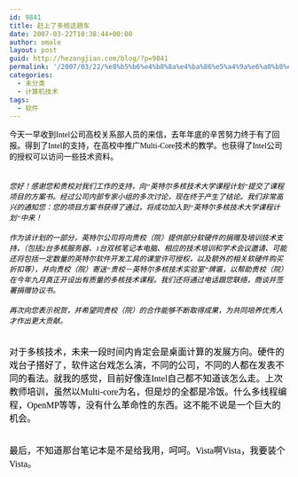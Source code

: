 ```yaml
---
id: 9841
title: 赶上了多核这趟车
date: 2007-03-22T10:38:44+00:00
author: omale
layout: post
guid: http://hezongjian.com/blog/?p=9841
permalink: '/2007/03/22/%e8%b5%b6%e4%b8%8a%e4%ba%86%e5%a4%9a%e6%a0%b8%e8%bf%99%e8%b6%9f%e8%bd%a6-2/'
categories:
  - 未分类
  - 计算机技术
tags:
  - 软件
---
```

<meta content="MSHTML 6.00.6000.16414" name=GENERATOR>

<body leftMargin=3 topMargin=2>

<div>
  <div>
  </div>
  
  <div>
    <font face=宋体 color=black><span>今天一早收到Intel公司高校关系部人员的来信，去年年底的辛苦努力终于有了回报。得到了Intel的支持，在高校中推广Multi-Core技术的教学。也获得了Intel公司的授权可以访问一些技术资料。</span></font>
  </div>
  
  <div>
    &nbsp;
  </div>
  
  <div>
    &nbsp;
  </div>
  
  <div>
    <em><font face=宋体 color=black size=2><span>您好！感谢您和贵校对我们工作的支持，向</span></font><font face=Tahoma color=black size=2><span lang=EN-US>“</span></font><font face=宋体 color=black size=2><span>英特尔多核技术大学课程计划</span></font><font face=Tahoma color=black size=2><span lang=EN-US>”</span></font><font face=宋体 color=black size=2><span>提交了课程项目的方案书。经过公司内部专家小组的多次讨论<wbr>，现在终于产生了结论。我们非常高兴的通知您：您的项目方案书获得<wbr>了通过，将成功加入到</span></font><font face=Tahoma color=black size=2><span lang=EN-US>“</span></font><font face=宋体 color=black size=2><span>英特尔多核技术大学课程计划</span></font><font face=Tahoma color=black size=2><span lang=EN-US>”</span></font><font face=宋体 color=black size=2><span>中来！</span></font></em>
  </div>
  
  <div>
    &nbsp;
  </div>
  
  <div>
    <em><font face=宋体 color=black size=2><span>作为该计划的一部分，英特尔公司将向贵校（院）提供部分软硬件的捐<wbr>赠及培训技术支持，（包括</span></font><font face=Tahoma color=black size=2><span lang=EN-US>2</span></font><font face=宋体 color=black size=2><span>台多核服务器、</span></font><font face=Tahoma color=black size=2><span lang=EN-US>1</span></font><font face=宋体 color=black size=2><span>台双核笔记本电脑、相应的技术培训和学术会议邀请<wbr>、可能还将包括一定数量的英特尔软件开发工具的课堂许可授权<wbr>，以及额外的相关软硬件购买折扣等），并向贵校（院）寄送</span></font><font face=Tahoma color=black size=2><span lang=EN-US>“</span></font><font face=宋体 color=black size=2><span>贵校－英特尔多核技术实验室</span></font><font face=Tahoma color=black size=2><span lang=EN-US>”</span></font><font face=宋体 color=black size=2><span>牌匾，以帮助贵校（院）在今年九月真正开设出有质量的多核技术课程<wbr>。我们还将通过电话跟您联络，商谈并签署捐赠协议书。</span></font></em>
  </div>
  
  <div>
    &nbsp;
  </div>
  
  <div>
    <em><font face=宋体 color=black size=2><span>再次向您表示祝贺，并希望同贵校（院）的合作能够不断取得成果<wbr>，为共同培养优秀人才作出更大贡献。</span></font></em>
  </div>
  
  <div>
    &nbsp;
  </div>
  
  <div>
    &nbsp;
  </div>
  
  <div>
    <font face=宋体 color=black size=3><span lang=EN-US>对于多核技术，未来一段时间内肯定会是桌面计算的发展方向。硬件的戏台子搭好了，软件这台戏怎么演，不同的公司，不同的人都在发表不同的看法。就我的感觉，目前好像连Intel自己都不知道该怎么走。上次教师培训，虽然以Multi-core为名，但是炒的全都是冷饭。什么多线程编程，OpenMP等等，没有什么革命性的东西。这不能不说是一个巨大的机会。</span></font>
  </div>
  
  <div>
    &nbsp;
  </div>
  
  <div>
    &nbsp;
  </div>
  
  <div>
    <font face=宋体 color=black size=3><span lang=EN-US>最后，不知道那台笔记本是不是给我用，呵呵。Vista啊Vista，我要装个Vista。</span></font>
  </div>
  
  <div>
    &nbsp;
  </div>
  
  <div>
    &nbsp;
  </div>
</div>